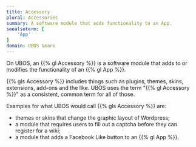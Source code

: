 ```yaml
---
title: Accessory
plural: Accessories
summary: A software module that adds functionality to an App.
seealsoterm: [
    'App'
]
domain: UBOS Gears
---
```


On UBOS, an {{% gl Accessory %}} is a software module that adds to or modifies the
functionality of an {{% gl App %}}.

{{% gls Accessory %}} includes things such as plugins, themes, skins,
extensions, add-ons and the like. UBOS uses the term "{{% gl Accessory %}}"
as a consistent, common term for all of those.

Examples for what UBOS would call {{% gls Accessory %}} are:

* themes or skins that change the graphic layout of Wordpress;
* a module that requires users to fill out a captcha before they can register
  for a wiki;
* a module that adds a Facebook Like button to an {{% gl App %}}.


